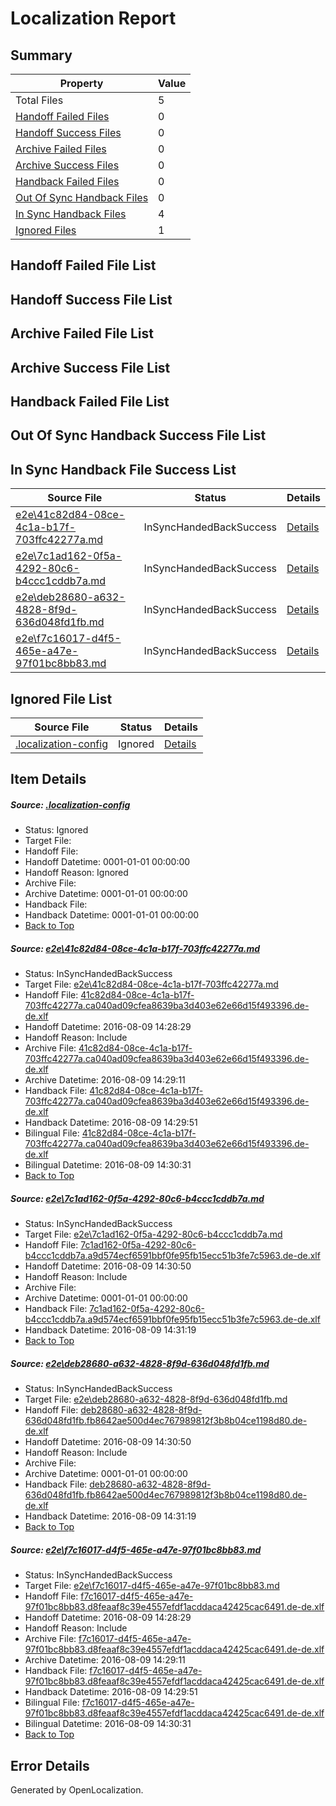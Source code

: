 # <a name='report-top'></a> Localization Report

## Summary
 Property | Value 
 -------- | ----- 
 Total Files | 5
[ Handoff Failed Files ](#handoff-failed-list)| 0
[ Handoff Success Files ](#handoff-success-list)| 0
[ Archive Failed Files ](#archive-failed-list)| 0
[ Archive Success Files ](#archive-success-list)| 0
[ Handback Failed Files ](#handback-failed-list)| 0
[ Out Of Sync Handback Files ](#outofsync-handback-success-list)| 0
[ In Sync Handback Files ](#insync-handback-success-list)| 4
[ Ignored Files ](#ignored-list)| 1

## <a name='handoff-failed-list'></a> Handoff Failed File List

## <a name='handoff-success-list'></a> Handoff Success File List

## <a name='archive-failed-list'></a> Archive Failed File List

## <a name='archive-success-list'></a> Archive Success File List

## <a name='handback-failed-list'></a> Handback Failed File List

## <a name='outofsync-handback-success-list'></a> Out Of Sync Handback Success File List

## <a name='insync-handback-success-list'></a> In Sync Handback File Success List
 Source File | Status | Details 
 ----------- | ------ | ------- 
 [e2e\41c82d84-08ce-4c1a-b17f-703ffc42277a.md](https://github.com/OpenLocalizationTestOrg/oltest/blob/5ff5ea686a74e15c0cb107fbad5d52d660bc7c26/e2e/41c82d84-08ce-4c1a-b17f-703ffc42277a.md) | InSyncHandedBackSuccess | [Details](#f923e2cee637d752329e0c310b39bc1ea89437471)
 [e2e\7c1ad162-0f5a-4292-80c6-b4ccc1cddb7a.md](https://github.com/OpenLocalizationTestOrg/oltest/blob/17d66ca232b2b39c4a5392a9ba8d54157d70fc77/e2e/7c1ad162-0f5a-4292-80c6-b4ccc1cddb7a.md) | InSyncHandedBackSuccess | [Details](#02cb1838734dfb71d880a097a39fa4d9c4f172f22)
 [e2e\deb28680-a632-4828-8f9d-636d048fd1fb.md](https://github.com/OpenLocalizationTestOrg/oltest/blob/17d66ca232b2b39c4a5392a9ba8d54157d70fc77/e2e/deb28680-a632-4828-8f9d-636d048fd1fb.md) | InSyncHandedBackSuccess | [Details](#e6bc0dddeb411f4af4048f695f8b1d2942dba9dc3)
 [e2e\f7c16017-d4f5-465e-a47e-97f01bc8bb83.md](https://github.com/OpenLocalizationTestOrg/oltest/blob/5ff5ea686a74e15c0cb107fbad5d52d660bc7c26/e2e/f7c16017-d4f5-465e-a47e-97f01bc8bb83.md) | InSyncHandedBackSuccess | [Details](#e57b0e11ae545b12d696650dc0127eb84a89d9344)

## <a name='ignored-list'></a> Ignored File List
 Source File | Status | Details 
 ----------- | ------ | ------- 
 [.localization-config](https://github.com/OpenLocalizationTestOrg/oltest/blob/17d66ca232b2b39c4a5392a9ba8d54157d70fc77/.localization-config) | Ignored | [Details](#3d4f252ac210baf56311d7e97dcc2db10974dbd20)

## Item Details
##### <a name='3d4f252ac210baf56311d7e97dcc2db10974dbd20'></a> Source: [.localization-config](https://github.com/OpenLocalizationTestOrg/oltest/blob/17d66ca232b2b39c4a5392a9ba8d54157d70fc77/.localization-config)
* Status: Ignored
* Target File: 
* Handoff File: 
* Handoff Datetime: 0001-01-01 00:00:00
* Handoff Reason: Ignored
* Archive File: 
* Archive Datetime: 0001-01-01 00:00:00
* Handback File: 
* Handback Datetime: 0001-01-01 00:00:00
* [Back to Top](#report-top)

##### <a name='f923e2cee637d752329e0c310b39bc1ea89437471'></a> Source: [e2e\41c82d84-08ce-4c1a-b17f-703ffc42277a.md](https://github.com/OpenLocalizationTestOrg/oltest/blob/5ff5ea686a74e15c0cb107fbad5d52d660bc7c26/e2e/41c82d84-08ce-4c1a-b17f-703ffc42277a.md)
* Status: InSyncHandedBackSuccess
* Target File: [e2e\41c82d84-08ce-4c1a-b17f-703ffc42277a.md](https://github.com/OpenLocalizationTestOrg/ol-test-dede/blob/f3dc42464e5f71483ff50fd1b2d4c35a2c970e85/e2e/41c82d84-08ce-4c1a-b17f-703ffc42277a.md)
* Handoff File: [41c82d84-08ce-4c1a-b17f-703ffc42277a.ca040ad09cfea8639ba3d403e62e66d15f493396.de-de.xlf](https://github.com/OpenLocalizationTestOrg/olhandoff-e2e/blob/baafea8d7d5cbc65403367a80ee2f49093aea666/ol-handoff/OpenLocalizationTestOrg/ol-test-dede/ci/ht/41c82d84-08ce-4c1a-b17f-703ffc42277a.ca040ad09cfea8639ba3d403e62e66d15f493396.de-de.xlf)
* Handoff Datetime: 2016-08-09 14:28:29
* Handoff Reason: Include
* Archive File: [41c82d84-08ce-4c1a-b17f-703ffc42277a.ca040ad09cfea8639ba3d403e62e66d15f493396.de-de.xlf](https://github.com/OpenLocalizationTestOrg/olhandoff-e2e/blob/e6fd9778b1378e25fc96995f7bac5cfaf6643ca4/ol-archive/OpenLocalizationTestOrg/ol-test-dede/ci/ht/41c82d84-08ce-4c1a-b17f-703ffc42277a.ca040ad09cfea8639ba3d403e62e66d15f493396.de-de.xlf)
* Archive Datetime: 2016-08-09 14:29:11
* Handback File: [41c82d84-08ce-4c1a-b17f-703ffc42277a.ca040ad09cfea8639ba3d403e62e66d15f493396.de-de.xlf](https://github.com/OpenLocalizationTestOrg/olhandback-e2e/blob/13a18aa8b6bc3e584554a9b9c6433780e81eb605/ol-handback/OpenLocalizationTestOrg/ol-test-dede/ci/ht/41c82d84-08ce-4c1a-b17f-703ffc42277a.ca040ad09cfea8639ba3d403e62e66d15f493396.de-de.xlf)
* Handback Datetime: 2016-08-09 14:29:51
* Bilingual File: [41c82d84-08ce-4c1a-b17f-703ffc42277a.ca040ad09cfea8639ba3d403e62e66d15f493396.de-de.xlf](https://github.com/OpenLocalizationTestOrg/olhandback-e2e/blob/13a18aa8b6bc3e584554a9b9c6433780e81eb605/ol-handback/OpenLocalizationTestOrg/ol-test-dede/ci/ht/41c82d84-08ce-4c1a-b17f-703ffc42277a.ca040ad09cfea8639ba3d403e62e66d15f493396.de-de.xlf)
* Bilingual Datetime: 2016-08-09 14:30:31
* [Back to Top](#report-top)

##### <a name='02cb1838734dfb71d880a097a39fa4d9c4f172f22'></a> Source: [e2e\7c1ad162-0f5a-4292-80c6-b4ccc1cddb7a.md](https://github.com/OpenLocalizationTestOrg/oltest/blob/17d66ca232b2b39c4a5392a9ba8d54157d70fc77/e2e/7c1ad162-0f5a-4292-80c6-b4ccc1cddb7a.md)
* Status: InSyncHandedBackSuccess
* Target File: [e2e\7c1ad162-0f5a-4292-80c6-b4ccc1cddb7a.md](https://github.com/OpenLocalizationTestOrg/ol-test-dede/blob/8ab637743cb5a241a9f24cafec874f4b2305ec89/e2e/7c1ad162-0f5a-4292-80c6-b4ccc1cddb7a.md)
* Handoff File: [7c1ad162-0f5a-4292-80c6-b4ccc1cddb7a.a9d574ecf6591bbf0fe95fb15ecc51b3fe7c5963.de-de.xlf](https://github.com/OpenLocalizationTestOrg/olhandoff-e2e/blob/a492bf8da8f841e0029ef2f94ba187fc2e388ecb/ol-handoff/OpenLocalizationTestOrg/ol-test-dede/ci/ht/7c1ad162-0f5a-4292-80c6-b4ccc1cddb7a.a9d574ecf6591bbf0fe95fb15ecc51b3fe7c5963.de-de.xlf)
* Handoff Datetime: 2016-08-09 14:30:50
* Handoff Reason: Include
* Archive File: 
* Archive Datetime: 0001-01-01 00:00:00
* Handback File: [7c1ad162-0f5a-4292-80c6-b4ccc1cddb7a.a9d574ecf6591bbf0fe95fb15ecc51b3fe7c5963.de-de.xlf](https://github.com/OpenLocalizationTestOrg/olhandback-e2e/blob/8e07fc0a6e59aea15667cdf6283021ab046c2c9b/ol-handback/OpenLocalizationTestOrg/ol-test-dede/ci/ht/7c1ad162-0f5a-4292-80c6-b4ccc1cddb7a.a9d574ecf6591bbf0fe95fb15ecc51b3fe7c5963.de-de.xlf)
* Handback Datetime: 2016-08-09 14:31:19
* [Back to Top](#report-top)

##### <a name='e6bc0dddeb411f4af4048f695f8b1d2942dba9dc3'></a> Source: [e2e\deb28680-a632-4828-8f9d-636d048fd1fb.md](https://github.com/OpenLocalizationTestOrg/oltest/blob/17d66ca232b2b39c4a5392a9ba8d54157d70fc77/e2e/deb28680-a632-4828-8f9d-636d048fd1fb.md)
* Status: InSyncHandedBackSuccess
* Target File: [e2e\deb28680-a632-4828-8f9d-636d048fd1fb.md](https://github.com/OpenLocalizationTestOrg/ol-test-dede/blob/8ab637743cb5a241a9f24cafec874f4b2305ec89/e2e/deb28680-a632-4828-8f9d-636d048fd1fb.md)
* Handoff File: [deb28680-a632-4828-8f9d-636d048fd1fb.fb8642ae500d4ec767989812f3b8b04ce1198d80.de-de.xlf](https://github.com/OpenLocalizationTestOrg/olhandoff-e2e/blob/a492bf8da8f841e0029ef2f94ba187fc2e388ecb/ol-handoff/OpenLocalizationTestOrg/ol-test-dede/ci/ht/deb28680-a632-4828-8f9d-636d048fd1fb.fb8642ae500d4ec767989812f3b8b04ce1198d80.de-de.xlf)
* Handoff Datetime: 2016-08-09 14:30:50
* Handoff Reason: Include
* Archive File: 
* Archive Datetime: 0001-01-01 00:00:00
* Handback File: [deb28680-a632-4828-8f9d-636d048fd1fb.fb8642ae500d4ec767989812f3b8b04ce1198d80.de-de.xlf](https://github.com/OpenLocalizationTestOrg/olhandback-e2e/blob/8e07fc0a6e59aea15667cdf6283021ab046c2c9b/ol-handback/OpenLocalizationTestOrg/ol-test-dede/ci/ht/deb28680-a632-4828-8f9d-636d048fd1fb.fb8642ae500d4ec767989812f3b8b04ce1198d80.de-de.xlf)
* Handback Datetime: 2016-08-09 14:31:19
* [Back to Top](#report-top)

##### <a name='e57b0e11ae545b12d696650dc0127eb84a89d9344'></a> Source: [e2e\f7c16017-d4f5-465e-a47e-97f01bc8bb83.md](https://github.com/OpenLocalizationTestOrg/oltest/blob/5ff5ea686a74e15c0cb107fbad5d52d660bc7c26/e2e/f7c16017-d4f5-465e-a47e-97f01bc8bb83.md)
* Status: InSyncHandedBackSuccess
* Target File: [e2e\f7c16017-d4f5-465e-a47e-97f01bc8bb83.md](https://github.com/OpenLocalizationTestOrg/ol-test-dede/blob/f3dc42464e5f71483ff50fd1b2d4c35a2c970e85/e2e/f7c16017-d4f5-465e-a47e-97f01bc8bb83.md)
* Handoff File: [f7c16017-d4f5-465e-a47e-97f01bc8bb83.d8feaaf8c39e4557efdf1acddaca42425cac6491.de-de.xlf](https://github.com/OpenLocalizationTestOrg/olhandoff-e2e/blob/baafea8d7d5cbc65403367a80ee2f49093aea666/ol-handoff/OpenLocalizationTestOrg/ol-test-dede/ci/ht/f7c16017-d4f5-465e-a47e-97f01bc8bb83.d8feaaf8c39e4557efdf1acddaca42425cac6491.de-de.xlf)
* Handoff Datetime: 2016-08-09 14:28:29
* Handoff Reason: Include
* Archive File: [f7c16017-d4f5-465e-a47e-97f01bc8bb83.d8feaaf8c39e4557efdf1acddaca42425cac6491.de-de.xlf](https://github.com/OpenLocalizationTestOrg/olhandoff-e2e/blob/e6fd9778b1378e25fc96995f7bac5cfaf6643ca4/ol-archive/OpenLocalizationTestOrg/ol-test-dede/ci/ht/f7c16017-d4f5-465e-a47e-97f01bc8bb83.d8feaaf8c39e4557efdf1acddaca42425cac6491.de-de.xlf)
* Archive Datetime: 2016-08-09 14:29:11
* Handback File: [f7c16017-d4f5-465e-a47e-97f01bc8bb83.d8feaaf8c39e4557efdf1acddaca42425cac6491.de-de.xlf](https://github.com/OpenLocalizationTestOrg/olhandback-e2e/blob/13a18aa8b6bc3e584554a9b9c6433780e81eb605/ol-handback/OpenLocalizationTestOrg/ol-test-dede/ci/ht/f7c16017-d4f5-465e-a47e-97f01bc8bb83.d8feaaf8c39e4557efdf1acddaca42425cac6491.de-de.xlf)
* Handback Datetime: 2016-08-09 14:29:51
* Bilingual File: [f7c16017-d4f5-465e-a47e-97f01bc8bb83.d8feaaf8c39e4557efdf1acddaca42425cac6491.de-de.xlf](https://github.com/OpenLocalizationTestOrg/olhandback-e2e/blob/13a18aa8b6bc3e584554a9b9c6433780e81eb605/ol-handback/OpenLocalizationTestOrg/ol-test-dede/ci/ht/f7c16017-d4f5-465e-a47e-97f01bc8bb83.d8feaaf8c39e4557efdf1acddaca42425cac6491.de-de.xlf)
* Bilingual Datetime: 2016-08-09 14:30:31
* [Back to Top](#report-top)


## Error Details

Generated by OpenLocalization.
